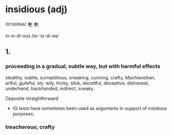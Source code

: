 # insidious (adj)

/ɪnˈsɪdiəs/ [🔊](https://www.oxfordlearnersdictionaries.com/media/english/uk_pron/i/ins/insid/insidious__gb_1.mp3) [🔊](https://www.oxfordlearnersdictionaries.com/media/english/us_pron/i/ins/insid/insidious__us_1.mp3)

in-si-di-ous /ɪn-ˈsɪ-di-əs/

## 1.

### proceeding in a gradual, subtle way, but with harmful effects

stealthy, subtle, surreptitious, sneaking, cunning, crafty, Machiavellian, artful, guileful, sly, wily, tricky, slick, deceitful, deceptive, dishonest, underhand, backhanded, indirect, sneaky

Opposite straightforward

- IQ tests have sometimes been used as arguments in support of insidious purposes.

### treacherous; crafty